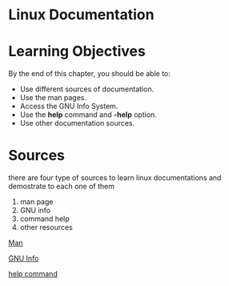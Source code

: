 # Linux Documentation

# **Learning Objectives**

By the end of this chapter, you should be able to:

- Use different sources of documentation.
- Use the man pages.
- Access the GNU Info System.
- Use the **help** command and **-help** option.
- Use other documentation sources.

# Sources

there are four type of sources to learn linux documentations and demostrate to each one of them

1. man page
2. GNU info
3. command help
4. other resources

[Man](Linux%20Documentation%2025b56f25ee6580ad86e1da8d829d4205/Man%2025b56f25ee6580cf82d4ec23e1a78ca6.md)

[GNU Info](Linux%20Documentation%2025b56f25ee6580ad86e1da8d829d4205/GNU%20Info%2025b56f25ee6580ebbc6fe602ac76743d.md)

[help command](Linux%20Documentation%2025b56f25ee6580ad86e1da8d829d4205/help%20command%2025b56f25ee65802c859bd3fb8fa03092.md)